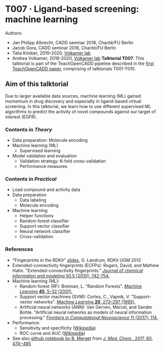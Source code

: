 # T007 · Ligand-based screening: machine learning

Authors:

* Jan Philipp Albrecht, CADD seminar 2018, Charité/FU Berlin
* Jacob Gora, CADD seminar 2018, Charité/FU Berlin
* Talia Kimber, 2019-2020, [Volkamer lab](https://volkamerlab.org)
* Andrea Volkamer, 2019-2020, [Volkamer lab](https://volkamerlab.org)
__Talktorial T007__: This talktorial is part of the TeachOpenCADD pipeline described in the [first TeachOpenCADD paper](https://jcheminf.biomedcentral.com/articles/10.1186/s13321-019-0351-x), comprising of talktorials T001-T010.
## Aim of this talktorial

Due to larger available data sources, machine learning (ML) gained momentum in drug discovery and especially in ligand-based virtual screening. In this talktorial, we learn how to use different supervised ML algorithms to predict the activity of novel compounds against our target of interest (EGFR).
### Contents in _Theory_

* Data preparation: Molecule encoding
* Machine learning (ML)
    * Supervised learning
* Model validation and evaluation
    * Validation strategy: K-fold cross-validation
    *  Performance measures
### Contents in _Practical_

* Load compound and activity data
* Data preparation
    * Data labeling
    * Molecule encoding
* Machine learning
    * Helper functions
    * Random forest classifier
    * Support vector classifier
    * Neural network classifier
    * Cross-validation
### References

* "Fingerprints in the RDKit" [slides](https://www.rdkit.org/UGM/2012/Landrum_RDKit_UGM.Fingerprints.Final.pptx.pdf), G. Landrum, RDKit UGM 2012
* Extended-connectivity fingerprints (ECFPs): Rogers, David, and Mathew Hahn. "Extended-connectivity fingerprints." [_Journal of chemical information and modeling_ 50.5 (2010): 742-754.](https://doi.org/10.1021/ci100050t)
* Machine learning (ML):
    * Random forest (RF): Breiman, L. "Random Forests". [_Machine Learning_ **45**, 5–32 (2001).](https://doi.org/10.1023/A:1010933404324)
    * Support vector machines (SVM): Cortes, C., Vapnik, V. "Support-vector networks". [_Machine Learning_ **20**, 273–297 (1995).](https://doi.org/10.1007/BF00994018)
    * Artificial neural networks (ANN): Van Gerven, Marcel, and Sander Bohte. "Artificial neural networks as models of neural information processing." [_Frontiers in Computational Neuroscience_ 11 (2017): 114.](https://doi.org/10.3389/fncom.2017.00114)
* Performance: 
    * Sensitivity and specificity ([Wikipedia](https://en.wikipedia.org/wiki/Sensitivity_and_specificity))
    * ROC curve and AUC ([Wikipedia](https://en.wikipedia.org/wiki/Receiver_operating_characteristic#Area_under_the_curve))
* See also [github notebook by B. Merget](https://github.com/Team-SKI/Publications/tree/master/Profiling_prediction_of_kinase_inhibitors) from [*J. Med. Chem.*, 2017, 60, 474−485](https://pubs.acs.org/doi/10.1021/acs.jmedchem.6b01611) 

